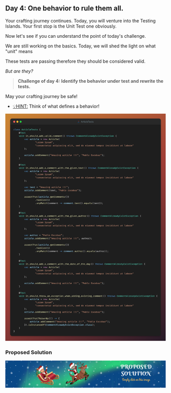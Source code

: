 ## Day 4: One behavior to rule them all.

Your crafting journey continues. Today, you will venture into the Testing Islands.
Your first stop is the Unit Test one obviously.

Now let's see if you can understand the point of today's challenge. 

We are still working on the basics. Today, we will shed the light on what "unit" means

These tests are passing therefore they should be considered valid. 

_But are they?_

>**Challenge of day 4: Identify the behavior under test and rewrite the tests.**

May your crafting journey be safe!

- <u>💡HINT:</u> Think of what defines a behavior!

![snippet of the day](snippet.png)

### Proposed Solution
[![Proposed Solution Guide](../../img/proposed-solution.png)](solution/step-by-step.md)